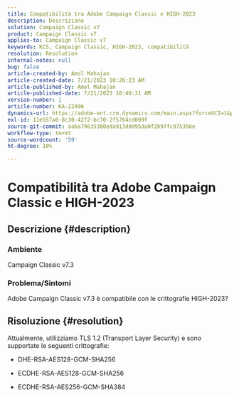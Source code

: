 ```yaml
---
title: Compatibilità tra Adobe Campaign Classic e HIGH-2023
description: Descrizione
solution: Campaign Classic v7
product: Campaign Classic v7
applies-to: Campaign Classic v7
keywords: KCS, Campaign Classic, HIGH-2023, compatibilità
resolution: Resolution
internal-notes: null
bug: false
article-created-by: Amol Mahajan
article-created-date: 7/21/2023 10:26:23 AM
article-published-by: Amol Mahajan
article-published-date: 7/21/2023 10:40:31 AM
version-number: 1
article-number: KA-22496
dynamics-url: https://adobe-ent.crm.dynamics.com/main.aspx?forceUCI=1&pagetype=entityrecord&etn=knowledgearticle&id=ab53f507-b127-ee11-9966-6045bd0067ea
exl-id: 11e557a0-8c30-4272-bc70-2f5764cd009f
source-git-commit: aa6a79635380eda913ddd95da0f2b97fc975356e
workflow-type: tm+mt
source-wordcount: '59'
ht-degree: 10%

---
```


# Compatibilità tra Adobe Campaign Classic e HIGH-2023

## Descrizione {#description}


### <b>Ambiente</b>

Campaign Classic v7.3



### <b>Problema/Sintomi</b>

Adobe Campaign Classic v7.3 è compatibile con le crittografie HIGH-2023?


## Risoluzione {#resolution}

Attualmente, utilizziamo TLS 1.2 (Transport Layer Security) e sono supportate le seguenti crittografie:<br>
- DHE-RSA-AES128-GCM-SHA256


- ECDHE-RSA-AES128-GCM-SHA256


- ECDHE-RSA-AES256-GCM-SHA384
